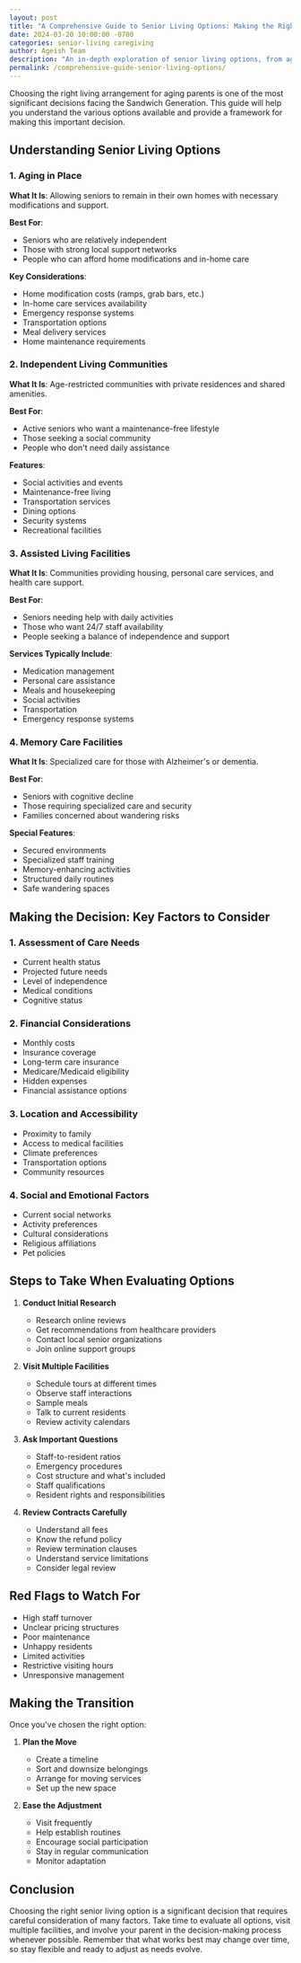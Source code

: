 ```yaml
---
layout: post
title: "A Comprehensive Guide to Senior Living Options: Making the Right Choice for Your Parents"
date: 2024-03-20 10:00:00 -0700
categories: senior-living caregiving
author: Ageish Team
description: "An in-depth exploration of senior living options, from aging in place to assisted living facilities"
permalink: /comprehensive-guide-senior-living-options/
---
```


Choosing the right living arrangement for aging parents is one of the most significant decisions facing the Sandwich Generation. This guide will help you understand the various options available and provide a framework for making this important decision.

## Understanding Senior Living Options

### 1. Aging in Place
**What It Is**: Allowing seniors to remain in their own homes with necessary modifications and support.

**Best For**:
- Seniors who are relatively independent
- Those with strong local support networks
- People who can afford home modifications and in-home care

**Key Considerations**:
- Home modification costs (ramps, grab bars, etc.)
- In-home care services availability
- Emergency response systems
- Transportation options
- Meal delivery services
- Home maintenance requirements

### 2. Independent Living Communities
**What It Is**: Age-restricted communities with private residences and shared amenities.

**Best For**:
- Active seniors who want a maintenance-free lifestyle
- Those seeking a social community
- People who don't need daily assistance

**Features**:
- Social activities and events
- Maintenance-free living
- Transportation services
- Dining options
- Security systems
- Recreational facilities

### 3. Assisted Living Facilities
**What It Is**: Communities providing housing, personal care services, and health care support.

**Best For**:
- Seniors needing help with daily activities
- Those who want 24/7 staff availability
- People seeking a balance of independence and support

**Services Typically Include**:
- Medication management
- Personal care assistance
- Meals and housekeeping
- Social activities
- Transportation
- Emergency response systems

### 4. Memory Care Facilities
**What It Is**: Specialized care for those with Alzheimer's or dementia.

**Best For**:
- Seniors with cognitive decline
- Those requiring specialized care and security
- Families concerned about wandering risks

**Special Features**:
- Secured environments
- Specialized staff training
- Memory-enhancing activities
- Structured daily routines
- Safe wandering spaces

## Making the Decision: Key Factors to Consider

### 1. Assessment of Care Needs
- Current health status
- Projected future needs
- Level of independence
- Medical conditions
- Cognitive status

### 2. Financial Considerations
- Monthly costs
- Insurance coverage
- Long-term care insurance
- Medicare/Medicaid eligibility
- Hidden expenses
- Financial assistance options

### 3. Location and Accessibility
- Proximity to family
- Access to medical facilities
- Climate preferences
- Transportation options
- Community resources

### 4. Social and Emotional Factors
- Current social networks
- Activity preferences
- Cultural considerations
- Religious affiliations
- Pet policies

## Steps to Take When Evaluating Options

1. **Conduct Initial Research**
   - Research online reviews
   - Get recommendations from healthcare providers
   - Contact local senior organizations
   - Join online support groups

2. **Visit Multiple Facilities**
   - Schedule tours at different times
   - Observe staff interactions
   - Sample meals
   - Talk to current residents
   - Review activity calendars

3. **Ask Important Questions**
   - Staff-to-resident ratios
   - Emergency procedures
   - Cost structure and what's included
   - Staff qualifications
   - Resident rights and responsibilities

4. **Review Contracts Carefully**
   - Understand all fees
   - Know the refund policy
   - Review termination clauses
   - Understand service limitations
   - Consider legal review

## Red Flags to Watch For

- High staff turnover
- Unclear pricing structures
- Poor maintenance
- Unhappy residents
- Limited activities
- Restrictive visiting hours
- Unresponsive management

## Making the Transition

Once you've chosen the right option:

1. **Plan the Move**
   - Create a timeline
   - Sort and downsize belongings
   - Arrange for moving services
   - Set up the new space

2. **Ease the Adjustment**
   - Visit frequently
   - Help establish routines
   - Encourage social participation
   - Stay in regular communication
   - Monitor adaptation

## Conclusion

Choosing the right senior living option is a significant decision that requires careful consideration of many factors. Take time to evaluate all options, visit multiple facilities, and involve your parent in the decision-making process whenever possible. Remember that what works best may change over time, so stay flexible and ready to adjust as needs evolve.